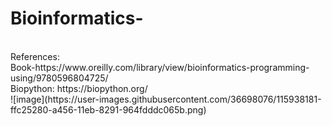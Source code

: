 # Bioinformatics-
<br/>
References: <br/>
Book-https://www.oreilly.com/library/view/bioinformatics-programming-using/9780596804725/  <br/>
Biopython: https://biopython.org/
 <br/>
![image](https://user-images.githubusercontent.com/36698076/115938181-ffc25280-a456-11eb-8291-964fdddc065b.png)
